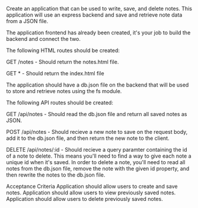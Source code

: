 Create an application that can be used to write, save, and delete notes. This application will use an express backend and save and retrieve note data from a JSON file.


The application frontend has already been created, it's your job to build the backend and connect the two.


The following HTML routes should be created:


GET /notes - Should return the notes.html file.


GET * - Should return the index.html file




The application should have a db.json file on the backend that will be used to store and retrieve notes using the fs module.


The following API routes should be created:


GET /api/notes - Should read the db.json file and return all saved notes as JSON.


POST /api/notes - Should recieve a new note to save on the request body, add it to the db.json file, and then return the new note to the client.


DELETE /api/notes/:id - Should recieve a query paramter containing the id of a note to delete. This means you'll need to find a way to give each note a unique id when it's saved. In order to delete a note, you'll need to read all notes from the db.json file, remove the note with the given id property, and then rewrite the notes to the db.json file.

Acceptance Criteria
Application should allow users to create and save notes.
Application should allow users to view previously saved notes.
Application should allow users to delete previously saved notes.
